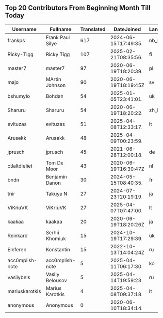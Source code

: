 ## Top 20 Contributors From Beginning Month Till Today ##
|Username|Fullname|Translated|DateJoined|Language|
|--------|--------|----------|----------|-------|
|frankps|Frank Paul Silye|617|2024-06-15T17:49:35.|nb_NO|
|Ricky-Tigg|Ricky Tigg|107|2025-02-21T08:35:56.|fi|
|master7|master7|97|2020-06-19T18:20:39.|pl|
|majo|MArtin Johnson|90|2020-06-19T18:19:45Z|sv|
|bshumylo|Bohdan|54|2025-01-05T23:41:01.|uk|
|Sharuru|Sharuru|54|2020-06-19T18:20:22.|zh_Hans|
|evituzas|evituzas|51|2025-04-08T12:33:17.|lt|
|Arusekk|Arusekk|48|2025-04-09T00:23:59.||
|jprusch|jprusch|45|2021-06-28T12:00:18.|de|
|ctlaltdieliet|Tom De Moor|43|2020-06-19T16:30:47Z|nl|
|bndn|Benjamin Danon|30|2024-05-15T08:40:35.|fr|
|tnir|Takuya N|27|2024-07-23T20:19:19.|ja|
|ViKriuVK|ViKriuVK|27|2025-04-07T07:47:00.|lt|
|kaakaa|kaakaa|20|2020-06-19T18:20:26Z|ja|
|Reinkard|Serhii Khomiuk|15|2024-10-19T17:29:39.|uk|
|Eleferen|Konstantin|15|2022-10-13T14:04:24Z|ru|
|acc0mplish-note|acc0mplish-note|5|2025-04-11T06:17:30.|ko|
|vasilybels|Vasily Belousov|5|2025-04-14T19:59:23.|ru|
|mariuskarotkis|Marius Karotkis|4|2025-04-08T09:37:18.|lt|
|anonymous|Anonymous|0|2020-06-10T18:34:14.||
